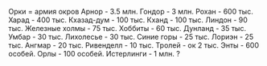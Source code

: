 Орки = армия окров
Арнор - 3.5 млн.
Гондор - 3 млн.
Рохан - 600 тыс.
Харад - 400 тыс.
Кхазад-дум - 100 тыс.
Кханд - 100 тыс.
Линдон - 90 тыс.
Железные холмы - 75 тыс.
Хоббиты - 60 тыс.
Дунланд - 35 тыс.
Умбар - 30 тыс.
Лихолесье - 30 тыс.
Синие горы - 25 тыс.
Лориэн - 25 тыс.
Ангмар - 20 тыс.
Ривенделл - 10 тыс.
Тролей - ок 2 тыс.
Энты - 600 особей.
Орлы - 100 особей.
Истерлинги - 1 млн. ?
